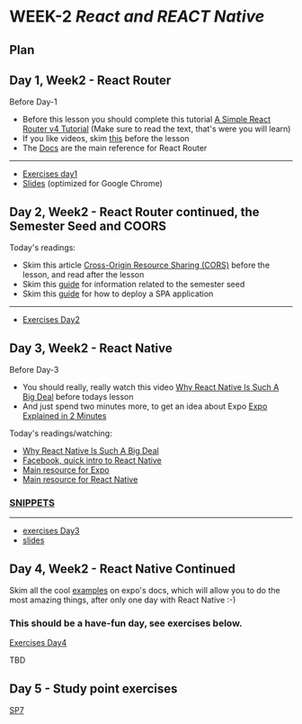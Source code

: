 # WEEK-2 *React and REACT Native*

## Plan

## Day 1, Week2  - React Router

Before Day-1

- Before this lesson you should complete this tutorial [A Simple React Router v4 Tutorial](https://medium.com/@pshrmn/a-simple-react-router-v4-tutorial-7f23ff27adf)
(Make sure to read the text, that's were you will learn)
- If you like videos, skim [this](https://reacttraining.com/react-router/) before the lesson
- The [Docs](https://reacttraining.com/react-router/web/guides/philosophy) are the main reference for React Router
---
- [Exercises day1](https://docs.google.com/document/d/1o-VeUXFtrMHvkQ6HfuwHHgefiviFk1Uu_5BcpSsPWFg/edit?usp=sharing)
- [Slides](http://sem3slides.mydemos.dk/reactRouting/routing.html#1) (optimized for Google Chrome)

## Day 2, Week2 - React Router continued, the Semester Seed and COORS

Today's readings:
- Skim this article [Cross-Origin Resource Sharing (CORS)](https://developer.mozilla.org/en-US/docs/Web/HTTP/CORS) before the lesson, and read after the lesson
- Skim this [guide](https://docs.google.com/document/d/1pt9ZVOtY9MID8xXGRDtDWy07GYPKs90Pj2wS2T8F9Lg/edit?usp=sharing) for information related to the semester seed
- Skim this [guide](https://docs.google.com/document/d/1Sxt-b-_BWlF1UlnLfS-mXou9RZeecze3f4EOweQXUDk/edit?usp=sharing) for how to deploy a SPA application
---
- [Exercises Day2](https://docs.google.com/document/d/1c-yHpIyWqiH0PNKoW6IAGUJi7OLe8v0wRiivXd0pgfM/edit?usp=sharing)

##  Day 3, Week2 - React Native

Before Day-3

- You should really, really watch this video [Why React Native Is Such A Big Deal](https://www.youtube.com/watch?v=CAc_PAbJkVU) before todays lesson
- And just spend two minutes more, to get an idea about Expo [Expo Explained in 2 Minutes](https://www.youtube.com/watch?v=IQI9aUlouMI)

Today's readings/watching:
- [Why React Native Is Such A Big Deal](https://www.youtube.com/watch?v=CAc_PAbJkVU)
- [Facebook, quick intro to React Native](https://facebook.github.io/react-native/)
- [Main resource for Expo](https://docs.expo.io/versions/latest/index.html)
- [Main resource for React Native](https://facebook.github.io/react-native/docs/getting-started.html)

### [SNIPPETS](https://docs.google.com/document/d/1qxRCUnNZPzEI_bc8lTT6A1WnyJ4kjo6kfWkzk9UOxuI/edit?usp=sharing)
---
- [exercises Day3](https://docs.google.com/document/d/1Rno9-x_B4dJwEDonpDpcq-gY3EjSxf9Lt42s9GKpYDE/edit?usp=sharing)
- [slides](https://efif.sharepoint.com/sites/cph/Lyngby/_layouts/15/guestaccess.aspx?docid=04450ab78c4af4a52b57374a8a0bbab99&authkey=Abf1DjeZQAopUlja2hem9cs)

## Day 4, Week2 - React Native Continued

Skim all the cool [examples](https://docs.expo.io/versions/latest/sdk/video.html) on expo's docs, which will allow you to do the most amazing things, after only one day with React Native :-)

### This should be a have-fun day, see exercises below.

[Exercises Day4](https://docs.google.com/document/d/1cVH97IJEQhWTh1G4Dn-nqqUKIg2qjidx0Nt50qITb3c/edit?usp=sharing)

TBD

## Day 5 - Study point exercises
[SP7](https://docs.google.com/document/d/1i961CadjDO3nWpjhDkNkvW9RtL6MuLfMe10SkBXqbeQ/edit?usp=sharing)
